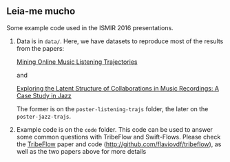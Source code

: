 Leia-me mucho
-------------

Some example code used in the ISMIR 2016 presentations.


  1. Data is in `data/`. Here, we have datasets to reproduce most of
      the results from the papers:
      
      [Mining Online Music Listening Trajectories](https://flaviovdf.github.io/papers/figueiredo2016-ismir-musictraj.pdf)
      
      and 
      
      [Exploring the Latent Structure of Collaborations in Music Recordings: A Case Study in Jazz](https://flaviovdf.github.io/papers/andrade2016-jazz.pdf) 
      
      The former is on the `poster-listening-trajs` folder, the later on the
      `poster-jazz-trajs`.

  1. Example code is on the `code` folder. This code can be used to answer
     some common questions with TribeFlow and Swift-Flows. Please check
     the [TribeFlow](https://flaviovdf.github.io/papers/figueiredo2016-www.pdf) 
     paper and code (http://github.com/flaviovdf/tribeflow), as well as the two 
     papers above for more details

